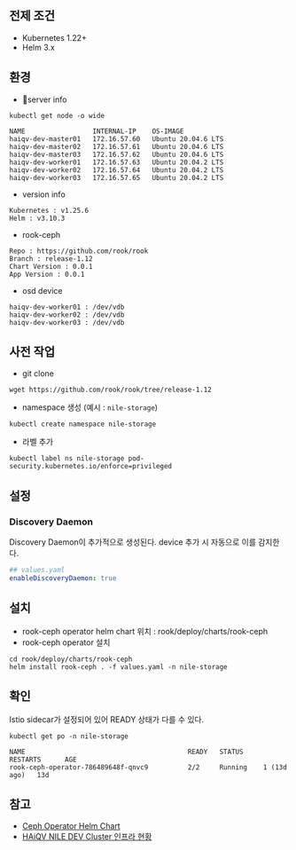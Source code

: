 ## 전제 조건
- Kubernetes 1.22+
- Helm 3.x
## 환경
- server info
```shell
kubectl get node -o wide

NAME                 INTERNAL-IP    OS-IMAGE          
haiqv-dev-master01   172.16.57.60   Ubuntu 20.04.6 LTS
haiqv-dev-master02   172.16.57.61   Ubuntu 20.04.6 LTS
haiqv-dev-master03   172.16.57.62   Ubuntu 20.04.6 LTS
haiqv-dev-worker01   172.16.57.63   Ubuntu 20.04.2 LTS
haiqv-dev-worker02   172.16.57.64   Ubuntu 20.04.2 LTS
haiqv-dev-worker03   172.16.57.65   Ubuntu 20.04.2 LTS
```
- version info
```shell
Kubernetes : v1.25.6
Helm : v3.10.3
```
- rook-ceph
```
Repo : https://github.com/rook/rook
Branch : release-1.12 
Chart Version : 0.0.1
App Version : 0.0.1
```
- osd device
```
haiqv-dev-worker01 : /dev/vdb
haiqv-dev-worker02 : /dev/vdb
haiqv-dev-worker03 : /dev/vdb
```

## 사전 작업
- git clone
```
wget https://github.com/rook/rook/tree/release-1.12
```
- namespace 생성 (예시 : `nile-storage`)
```
kubectl create namespace nile-storage
```
- 라벨 추가
```
kubectl label ns nile-storage pod-security.kubernetes.io/enforce=privileged
```

## 설정
### Discovery Daemon
Discovery Daemon이 추가적으로 생성된다. device 추가 시 자동으로 이를 감지한다.
```yaml
## values.yaml
enableDiscoveryDaemon: true
```

## 설치
- rook-ceph operator helm chart 위치 : rook/deploy/charts/rook-ceph
- rook-ceph operator 설치
```shell
cd rook/deploy/charts/rook-ceph
helm install rook-ceph . -f values.yaml -n nile-storage
```

## 확인
Istio sidecar가 설정되어 있어 READY 상태가 다를 수 있다.
```shell
kubectl get po -n nile-storage

NAME                                         READY   STATUS     RESTARTS      AGE
rook-ceph-operator-786489648f-qnvc9          2/2     Running    1 (13d ago)   13d
```

## 참고
- [Ceph Operator Helm Chart](https://rook.io/docs/rook/latest/Helm-Charts/operator-chart/)
- [HAiQV NILE DEV Cluster 인프라 현황](https://wiki.hanwhasystems.com/confluence/pages/viewpage.action?pageId=109748249)
